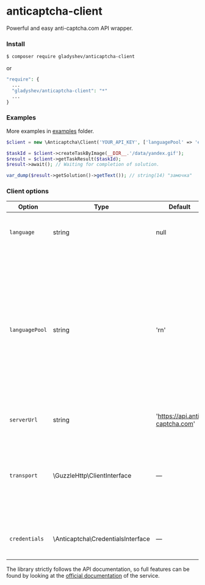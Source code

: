 anticaptcha-client
==================
Powerful and easy anti-captcha.com API wrapper.

### Install 

```bash
$ composer require gladyshev/anticaptcha-client
```
or 
```php
"require": {
  ...
  "gladyshev/anticaptcha-client": "*"
  ...
}
```

### Examples
More examples in [examples](/examples) folder.

```php
$client = new \Anticaptcha\Client('YOUR_API_KEY', ['languagePool' => 'en']));

$taskId = $client->createTaskByImage(__DIR__.'/data/yandex.gif');
$result = $client->getTaskResult($taskId);
$result->await(); // Waiting for completion of solution.

var_dump($result->getSolution()->getText()); // string(14) "замочка"
```

### Client options

Option | Type | Default | Description 
---| --- | --- | ---
`language` | string | null | Error messages language (null - English)
`languagePool`| string | 'rn' | Sets workers pool language. At the moment the following language pools are available: en (default) : English language queue rn : group of countries: Russia, Ukraine, Belarus, Kazahstan
`serverUrl`| string	| 'https://api.anti-captcha.com' | Anti-captcha API URL 
`transport` | \GuzzleHttp\ClientInterface | — | Guzzle library HTTP client, set you own configured client for debug issues or logging for example 
`credentials` | \Anticaptcha\CredentialsInterface | — | Credentials object contains API key only

The library strictly follows the API documentation, so full features can be found by looking at the [official documentation](https://anticaptcha.atlassian.net/wiki/spaces/API/pages/196635/Documentation+in+English) of the service.